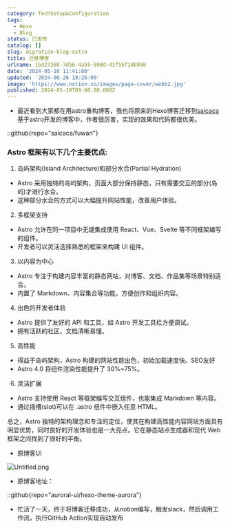 ```yaml
---
category: TechSetup&Configuration
tags:
  - Hexo
  - Blog
status: 已发布
catalog: []
slug: migration-blog-astro
title: 迁移博客
urlname: 15d27368-7d56-4a55-998d-41f55f1d0998
date: '2024-05-10 11:41:00'
updated: '2024-06-26 18:26:00'
image: 'https://www.notion.so/images/page-cover/webb2.jpg'
published: 2024-05-10T08:00:00.000Z
---
```

- 最近看到大家都在用astro重构博客，我也将原来的Hexo博客迁移到[saicaca](https://github.com/saicaca/fuwari)基于astro开发的博客中，作者很厉害，实现的效果和代码都很优美。

::github{repo="saicaca/fuwari"}


### Astro 框架有以下几个主要优点:



1. 岛屿架构(Island Architecture)和部分水合(Partial Hydration)
- Astro 采用独特的岛屿架构，页面大部分保持静态，只有需要交互的部分(岛屿)才进行水合。
- 这种部分水合的方式可以大幅提升网站性能，改善用户体验。

2. 多框架支持
- Astro 允许在同一项目中无缝集成使用 React、Vue、Svelte 等不同框架编写的组件。
- 开发者可以灵活选择熟悉的框架来构建 UI 组件。

3. 以内容为中心
- Astro 专注于构建内容丰富的静态网站，对博客、文档、作品集等场景特别适合。
- 内置了 Markdown、内容集合等功能，方便创作和组织内容。

4. 出色的开发者体验
- Astro 提供了友好的 API 和工具，如 Astro 开发工具栏方便调试。
- 拥有活跃的社区，文档清晰易懂。

5. 高性能
- 得益于岛屿架构，Astro 构建的网站性能出色，初始加载速度快。SEO友好
- Astro 4.0 将组件渲染性能提升了 30%~75%。

6. 灵活扩展
- Astro 支持使用 React 等框架编写交互组件，也能集成 Markdown 等内容。
- 通过插槽(slot)可以在 .astro 组件中嵌入任意 HTML。

总之，Astro 独特的架构理念和专注的定位，使其在构建高性能内容网站方面具有明显优势，同时良好的开发体验也是一大亮点。它在静态站点生成器和现代 Web 框架之间找到了很好的平衡。

- 原博客UI

![Untitled.png](https://prod-files-secure.s3.us-west-2.amazonaws.com/5d24fe63-e567-4804-86f9-9fdc62e13082/3d59c350-432a-4fb6-a08f-0638fef2026e/Untitled.png?X-Amz-Algorithm=AWS4-HMAC-SHA256&X-Amz-Content-Sha256=UNSIGNED-PAYLOAD&X-Amz-Credential=ASIAZI2LB4663NYWFVAG%2F20250320%2Fus-west-2%2Fs3%2Faws4_request&X-Amz-Date=20250320T213309Z&X-Amz-Expires=3600&X-Amz-Security-Token=IQoJb3JpZ2luX2VjED0aCXVzLXdlc3QtMiJHMEUCIBmnhxttqv3Fg8i7r2YD8z%2F7ISd19M%2BSqCAP6N1gGc8aAiEAreMp%2FIhhr%2FPB4AFn4P9MNDI39N9Qg3%2BC5OqnTwLvY1AqiAQIlv%2F%2F%2F%2F%2F%2F%2F%2F%2F%2FARAAGgw2Mzc0MjMxODM4MDUiDB3I8fJrbo%2BEoQTe7ircAxBH0pu6wDbXyvJoecJGZu33Y2jHaVmXGZf8sA7QdXNS9JN93N9z3c23rgtoi4CqGlG3n6rspZNchrMWgMkCGOVD6W4wUGZLqaBgg4TjJU9WJF%2FQLCbPDmdPabpx87ar7py9erVewxITYa3t%2FUNqz3l9qINAEUq41mWfFW9DZlTxn2VW2H%2FPMqjuj5K8mA8nc6lwZnL0vJ5n7R5O3sICBhdTrg9p7rBwsllaoU21qbuX%2BiVmiAguYvUmg9V1pBQ0%2B16oND5B5f1Xu2xDyV%2B627JsPXSpJH074zxO1HTcX%2BgiaiROnsg1aV%2FFhbQaD8pKBNB0E1iqziUhGhTPUNosQzQJZH8E2oegtlhDI7rTr%2BPFT64TMkkmaXjdDw0RXDdQz17AgZalXWkuspWACd2gXzS6QAzRNS2hJkQ%2Bu7ZFaLIP4Lno4iqPHa6Oa0rFPonMyCunkafK6%2FgvFiBaWx%2F276UJ7bK9UUuX5K7UqGTfxIxBF%2BMY6Y18YfWidQcMPlVtTIKADhk6vGAWURSvzYTioylzvG8Tuf7NwIxj9qaSN68IIzNoDCeCRg7e3hwUpGaLU4uZ2yF5KGNk5%2F9M4xvqureE6ubNl8hter6BbTrDTUTptwEVn0o%2B2cXCOlkwMIKF8r4GOqUBiFYb7p%2BkUA%2Br1gdxbpu%2BVxv0SBhhAK96menDXDHa5ZS2Ftf4%2BvOuk2kq1zDuWM%2B1VZfsjBfrofqVH6GGq4BAUxAljyiGYcsgLB1tXbLW6sBwvIxE7Kc78ycl7zBViUYp%2F8xyHL5pHekOSMGya4jXj0%2F4Oi4oYUo0soYVyYKfAsLAFNXhZtUP6ppGy92ldSXuRh4VMCsWe1053ZdyOE2IgQms5Csi&X-Amz-Signature=10a4f31f466fda5822f30db6b419c498c2bcdb7a50bccecd585aee9bbc79a30d&X-Amz-SignedHeaders=host&x-id=GetObject)

- 原博客地址：

::github{repo="auroral-ui/hexo-theme-aurora"}

- 忙活了一天，终于将博客迁移成功，从notion编写，触发slack，然后调用工作流，执行GitHub Action实现自动发布
